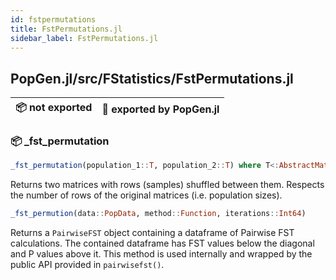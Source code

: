 ```yaml
---
id: fstpermutations
title: FstPermutations.jl
sidebar_label: FstPermutations.jl
---
```

## PopGen.jl/src/FStatistics/FstPermutations.jl
| 📦  not exported | 🔵  exported by PopGen.jl |
|:---:|:---:|

### 📦 _fst_permutation
```julia
_fst_permutation(population_1::T, population_2::T) where T<:AbstractMatrix
```
Returns two matrices with rows (samples) shuffled between them. Respects the
number of rows of the original matrices (i.e. population sizes).

```julia
_fst_permution(data::PopData, method::Function, iterations::Int64)
```
Returns a `PairwiseFST` object containing a dataframe of Pairwise FST calculations. The contained
dataframe has FST values below the diagonal and P values above it. This method is used internally
and wrapped by the public API provided in `pairwisefst()`.
